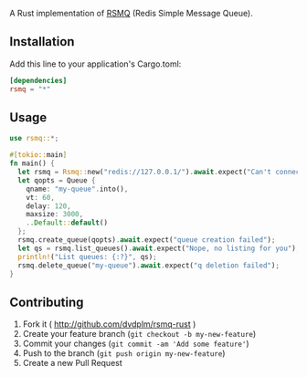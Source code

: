 A Rust implementation of [RSMQ](https://smrchy.github.io/rsmq/about/) (Redis Simple Message Queue).

## Installation

Add this line to your application's Cargo.toml:

```toml
[dependencies]
rsmq = "*"
```

## Usage

```rust
use rsmq::*;

#[tokio::main]
fn main() {
  let rsmq = Rsmq::new("redis://127.0.0.1/").await.expect("Can't connect to Redis");
  let qopts = Queue {
    qname: "my-queue".into(),
    vt: 60,
    delay: 120,
	maxsize: 3000,
	..Default::default()
  };
  rsmq.create_queue(qopts).await.expect("queue creation failed");
  let qs = rsmq.list_queues().await.expect("Nope, no listing for you");
  println!("List queues: {:?}", qs);
  rsmq.delete_queue("my-queue").await.expect("q deletion failed");
}
```
## Contributing

1. Fork it ( http://github.com/dvdplm/rsmq-rust )
2. Create your feature branch (`git checkout -b my-new-feature`)
3. Commit your changes (`git commit -am 'Add some feature'`)
4. Push to the branch (`git push origin my-new-feature`)
5. Create a new Pull Request